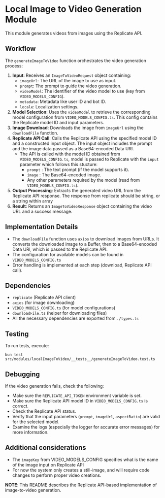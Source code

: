 # Local Image to Video Generation Module

This module generates videos from images using the Replicate API.

## Workflow

The `generateImageToVideo` function orchestrates the video generation process:

1.  **Input**: Receives an `ImageToVideoRequest` object containing:
    *   `imageUrl`: The URL of the image to use as input.
    *   `prompt`: The prompt to guide the video generation.
    *   `videoModel`: The identifier of the video model to use (key from `VIDEO_MODELS_CONFIG`).
    *   `metadata`: Metadata like user ID and bot ID.
    *   `locale`: Localization settings.
2.  **Model Selection**: Uses the `videoModel` to retrieve the corresponding model configuration from `VIDEO_MODELS_CONFIG.ts`. This config contains the Replicate model ID and input parameters.
3.  **Image Download**: Downloads the image from `imageUrl` using the `downloadFile` function.
4.  **Replicate API Call**: Calls the Replicate API using the specified model ID and a constructed input object. The input object includes the prompt and the image data passed as a Base64-encoded Data URI.
    *   The API is called with the model ID obtained from `VIDEO_MODELS_CONFIG.ts`, model is passed to Replicate with the `input` parameter which follows this stucture:
        *   `prompt` : The text prompt (if the model supports it).
        *   `image` : The Base64-encoded image.
        *   Any other parameters required by the model (read from `VIDEO_MODELS_CONFIG.ts`).
5.  **Output Processing**: Extracts the generated video URL from the Replicate API response. The response from replicate should be string, or a string within array
6.  **Result**: Returns an `ImageToVideoResponse` object containing the video URL and a success message.

## Implementation Details

-   The `downloadFile` function uses `axios` to download images from URLs. It converts the downloaded image to a Buffer, then to a Base64-encoded Data URI, which is passed to the Replicate API.
-   The configuration for available models can be found in `VIDEO_MODELS_CONFIG.ts`
-   Error handling is implemented at each step (download, Replicate API call).

## Dependencies

-   `replicate` (Replicate API client)
-   `axios` (for image downloading)
-   `VIDEO_MODELS_CONFIG.ts` (for model configurations)
-   `downloadFile.ts` (helper for downloading files)
-   All the necessary dependencies are exported from `./types.ts`

## Testing
To run tests, execute:

```shell
bun test src/modules/localImageToVideo/__tests__/generateImageToVideo.test.ts
```

## Debugging

If the video generation fails, check the following:

-   Make sure the `REPLICATE_API_TOKEN` environment variable is set.
-   Make sure the Replicate API model ID in `VIDEO_MODELS_CONFIG.ts` is correct.
-   Check the Replicate API status.
-   Verify that the input parameters (`prompt`, `imageUrl`, `aspectRatio`) are valid for the selected model.
-   Examine the logs (especially the logger for accurate error messages) for more information.

## Additional considerations
- The `imageKey` from VIDEO_MODELS_CONFIG specifies what is the name of the image input on Replicate API
- For now the system only creates a still-image, and will require code changes to perform proper video creations.

**NOTE**: This README describes the Replicate API-based implementation of image-to-video generation.

